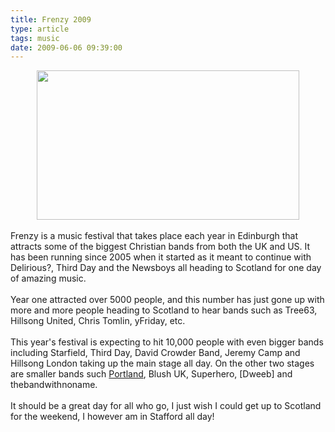 ```yaml
---
title: Frenzy 2009
type: article
tags: music
date: 2009-06-06 09:39:00
---
```

<div class="separator" style="clear:both;text-align:center;"><a href="http://img37.imageshack.us/img37/2917/picture2vhq.png"><img border="0" height="239" src="http://img37.imageshack.us/img37/2917/picture2vhq.png" width="420" /></a></div><br />Frenzy is a music festival that takes place each year in Edinburgh that attracts some of the biggest Christian bands from both the UK and US.  It has been running since 2005 when it started as it meant to continue with Delirious?, Third Day and the Newsboys all heading to Scotland for one day  of amazing music.<br /><br />Year one attracted over 5000 people, and this number has just gone up with more and more people heading to Scotland to hear bands such as Tree63, Hillsong United, Chris Tomlin, yFriday, etc.<br /><br />This year's festival is expecting to hit 10,000 people with even bigger bands including Starfield, Third Day, David Crowder Band, Jeremy Camp and Hillsong London taking up the main stage all day.  On the other two stages are smaller bands such <a href="http://www.myspace.com/portlandmusicuk">Portland</a>, Blush UK, Superhero, [Dweeb] and thebandwithnoname.<br /><br />It should be a great day for all who go, I just wish I could get up to Scotland for the weekend, I however am in Stafford all day!<div class="blogger-post-footer"><img width='1' height='1' src='https://blogger.googleusercontent.com/tracker/31453821-7020504279138118988?l=www.jamesdoc.co.uk' alt='' /></div>
